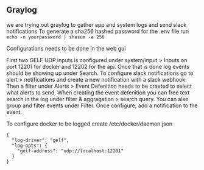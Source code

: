 ## Graylog

we are trying out graylog to gather app and system logs and send slack notifications
To generate a sha256 hashed password for the .env file run `echo -n yourpassword | shasum -a 256`

Configurations needs to be done in the web gui

First two GELF UDP inputs is configured under system/input > Inputs on port 12201 for docker and 12202 for the api.
Once that is done log events should be showing up under Search.
To configure slack notifications go to alert > notifications and create a new notification with a slack webhook. Then a filter under Alerts > Event Defenition needs to be craeted to select what alerts to send.
When creating the event defenition you can free text search in the log under filter & aggragation > search query. You can also group and filter events under Filter. Once configure, add a notification to the event.

To configure docker to be logged create /etc/docker/daemon.json

```
{
  "log-driver": "gelf",
  "log-opts": {
    "gelf-address": "udp://localhost:12201"
  }
}
```
